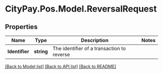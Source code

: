 # CityPay.Pos.Model.ReversalRequest
## Properties

Name | Type | Description | Notes
------------ | ------------- | ------------- | -------------
**Identifier** | **string** | The identifier of a transaction to reverse | 

[[Back to Model list]](../README.md#documentation-for-models) [[Back to API list]](../README.md#documentation-for-api-endpoints) [[Back to README]](../README.md)

